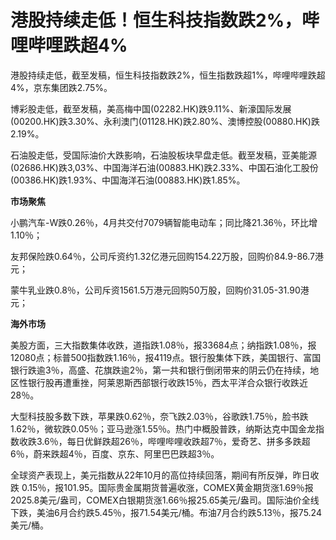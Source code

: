 # 港股持续走低！恒生科技指数跌2%，哔哩哔哩跌超4%

港股持续走低，截至发稿，恒生科技指数跌2%，恒生指数跌超1%，哔哩哔哩跌超4%，京东集团跌2.75%。

博彩股走低，截至发稿，美高梅中国(02282.HK)跌9.11%、新濠国际发展(00200.HK)跌3.30%、永利澳门(01128.HK)跌2.80%、澳博控股(00880.HK)跌2.19%。

石油股走低，受国际油价大跌影响，石油股板块早盘走低。截至发稿，亚美能源(02686.HK)跌3,03%、中国海洋石油(00883.HK)跌2.33%、中国石油化工股份(00386.HK)跌1.93%、中国海洋石油(00883.HK)跌1.85%。

**市场聚焦**

小鹏汽车-W跌0.26％，4月共交付7079辆智能电动车；同比降21.36％，环比增1.10％；

友邦保险跌0.64％，公司斥资约1.32亿港元回购154.22万股，回购价84.9-86.7港元；

蒙牛乳业跌0.8％，公司斥资1561.5万港元回购50万股，回购价31.05-31.90港元；

**海外市场**

美股方面，三大指数集体收跌，道指跌1.08％，报33684点；纳指跌1.08％，报12080点；标普500指数跌1.16％，报4119点。银行股集体下跌，美国银行、富国银行跌逾3％，高盛、花旗跌逾2％，第一共和银行倒闭带来的阴云仍在持续，地区性银行股再遭重挫，阿莱恩斯西部银行收跌15％，西太平洋合众银行收跌近28％。

大型科技股多数下跌，苹果跌0.62％，奈飞跌2.03％，谷歌跌1.75％，脸书跌1.62％，微软跌0.05％；亚马逊涨1.55％。热门中概股普跌，纳斯达克中国金龙指数收跌3.6％，每日优鲜跌超26％，哔哩哔哩收跌超7％，爱奇艺、拼多多跌超6％，蔚来跌超4％，百度、京东、阿里巴巴跌超3％。

全球资产表现上，美元指数从22年10月的高位持续回落，期间有所反弹，昨日收跌
0.15％，报101.95。国际贵金属期货普遍收涨，COMEX黄金期货涨1.69％报2025.8美元/盎司，COMEX白银期货涨1.66％报25.65美元/盎司。国际油价全线下跌，美油6月合约跌5.45％，报71.54美元/桶。布油7月合约跌5.13％，报75.24美元/桶。

